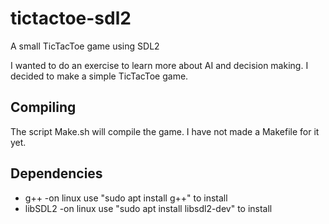# tictactoe-sdl2

A small TicTacToe game using SDL2

I wanted to do an exercise to learn more about AI and decision making. I decided to make a simple TicTacToe game.

## Compiling

The script Make.sh will compile the game. I have not made a Makefile for it yet.

## Dependencies
 * g++           -on linux use "sudo apt install g++" to install
 * libSDL2       -on linux use "sudo apt install libsdl2-dev" to install
